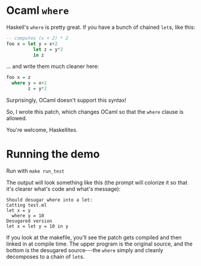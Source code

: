 # Ocaml `where`

Haskell's `where` is pretty great. If you have a bunch of chained `let`s, like this:

```haskell
-- computes (x + 2) * 2
foo x = let y = x+2
          let z = y*2
          in z
```

… and write them much cleaner here:

```haskell
foo x = z
  where y = x+2
        z = y*2
```

Surprisingly, OCaml doesn't support this syntax!

So, I wrote this patch, which changes OCaml so that the `where` clause is allowed.

You're welcome, Haskellites.

# Running the demo

Run with `make run_test`

The output will look something like this (the prompt will colorize it so that it's clearer what's code and what's message):

```
Should desugar where into a let:
Catting test.ml
let x = y
  where y = 10
Desugared version
let x = let y = 10 in y
```

If you look at the makefile, you'll see the patch gets compiled and then linked in at compile time. The upper program is the original source, and the bottom is the desugared source---the `where` simply and cleanly decomposes to a chain of `let`s.